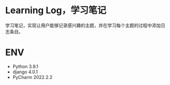 # Learning Log，学习笔记
学习笔记，实现让用户能够记录感兴趣的主题，并在学习每个主题的过程中添加日志条目。

# ENV
- Python 3.9.1
- django 4.0.1
- PyCharm 2022.2.2

